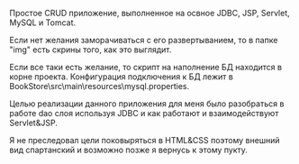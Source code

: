 Простое CRUD приложение, выполненное на освное JDBC, JSP, Servlet, MySQL и Tomcat.

Если нет желания заморачиваться с его развертыванием, то в папке "img" есть скрины того, как это выглядит.

Если все таки есть желание, то скрипт на наполнение БД находится в корне проекта. Конфигурация подключения к БД лежит в BookStore\src\main\resources\mysql.properties.

Целью реализации данного приложения для меня было разобраться в работе dao слоя используя JDBC и как работают и взаимодействуют Servlet&JSP.

Я не преследовал цели поковыряться в HTML&CSS поэтому внешний вид спартанский и возможно позже я вернусь к этому пукту.
